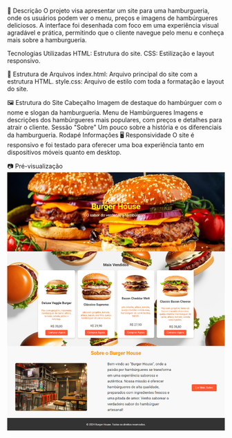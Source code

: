 📄 Descrição
O projeto visa apresentar um site para uma hamburgueria, onde os usuários podem ver o menu, preços e imagens de hambúrgueres deliciosos. A interface foi desenhada com foco em uma experiência visual agradável e prática, permitindo que o cliente navegue pelo menu e conheça mais sobre a hamburgueria.

Tecnologias Utilizadas
HTML: Estrutura do site.
CSS: Estilização e layout responsivo.


📁 Estrutura de Arquivos
index.html: Arquivo principal do site com a estrutura HTML.
style.css: Arquivo de estilo com toda a formatação e layout do site.


🖼️ Estrutura do Site
Cabeçalho
Imagem de destaque do hambúrguer com o nome e slogan da hamburgueria.
Menu de Hambúrgueres
Imagens e descrições dos hambúrgueres mais populares, com preços e detalhes para atrair o cliente.
Sessão "Sobre"
Um pouco sobre a história e os diferenciais da hamburgueria.
Rodapé
Informações
🖥️ Responsividade
O site é responsivo e foi testado para oferecer uma boa experiência tanto em dispositivos móveis quanto em desktop.

📷 Pré-visualização
![Preview do Site](imagensvisualização.jpg)
